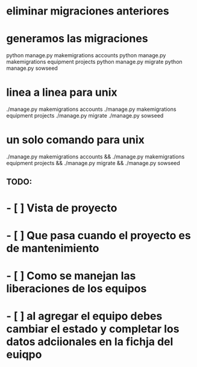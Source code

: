 # eliminar migraciones anteriores

# generamos las migraciones
python manage.py makemigrations accounts
python manage.py makemigrations equipment projects
python manage.py migrate
python manage.py sowseed


# linea a linea para unix
./manage.py makemigrations accounts
./manage.py makemigrations equipment projects
./manage.py migrate
./manage.py sowseed



# un solo comando para unix
./manage.py makemigrations accounts &&
./manage.py makemigrations equipment projects &&
./manage.py migrate &&
./manage.py sowseed 


## TODO:
# - [ ] Vista de proyecto
# - [ ] Que pasa cuando el proyecto es de mantenimiento
# - [ ] Como se manejan las liberaciones de los equipos
# - [ ] al agregar el equipo debes cambiar el estado y completar los datos adciionales en la fichja del euiqpo